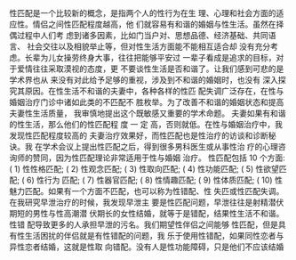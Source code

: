 性匹配是一个比较新的概念，是指两个人的性行为在生
理、心理和社会方面的适应性。情侣之间性匹配程度越高，他
们就容易有和谐的婚姻与性生活。虽然在择偶过程中人们考
虑到诸多因素，比如门当户对、思想品德、经济基础、共同语言、
社会交往以及相貌举止等，但对性生活方面能不能相互适合却
没有充分考虑。长辈为儿女操劳终身大事，往往把能够平安过
一辈子看成是追求的目标，对于爱情往往采取漠视的态度，更
不要谈性生活是否和谐了。让我们感到可悲的是学术界也从
来没有对此给予足够的重视，涉及到不和谐的婚姻时，也没有
深入探究其原因。在性生活不和谐的夫妻中，各种各样的性匹
配失调广泛存在，在性与婚姻治疗门诊中诸如此类的不匹配不
胜枚举。为了改善不和谐的婚姻状态和提高夫妻性生活质量，
我审慎地提出这个既敏感又重要的学术命题。
夫妻如果有和谐的性生活，那么他们的性匹配程 度 一 定
高，否则就低。在性与婚姻治疗中，我发现性匹配程度较高的
夫妻治疗效果好，而性匹配也是性治疗的访谈和诊断秘诀。我
在学术会议上提出性匹配之后，得到很多男科医生或从事性治
疗的心理咨询师的赞同，因为性匹配理论非常适用于性与婚姻
治疗。
性匹配包括 10 个方面: ( 1) 性性格匹配; ( 2) 性观念匹配;
( 3) 性取向匹配; ( 4) 性功能匹配; ( 5) 性欲望匹配; ( 6) 性行为
匹配; ( 7) 性器官匹配; ( 8) 性情趣匹配; ( 9) 性体质匹配; ( 10)
性魅力匹配。如果有一个方面不匹配，也可以称为性错配、性
失匹或性匹配失调。在我研究早泄治疗的时候，我发现早泄主
要是性匹配问题，早泄往往是射精潜伏期短的男性与性高潮潜
伏期长的女性结婚，就等于是错配，结果性生活不和谐。性错
配导致更多的人承担早泄的污名。我们期望性伴侣之间能够
性匹配，但是具有性生活困扰的伴侣就是有性错配的问题，我
乐于使用性错配，如果同性恋者与异性恋者结婚，这就是性取
向错配。没有人是性功能障碍，只是他们不应该结婚
